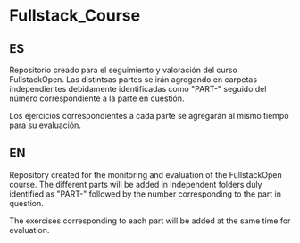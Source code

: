 # Fullstack_Course

## ES

Repositorio creado para el seguimiento y valoración del curso FullstackOpen.
Las distintsas partes se irán agregando en carpetas independientes debidamente identificadas como "PART-" seguido del número correspondiente a la parte en cuestión.

Los ejercicios correspondientes a cada parte se agregarán al mismo tiempo para su evaluación.

## EN

Repository created for the monitoring and evaluation of the FullstackOpen course.
The different parts will be added in independent folders duly identified as "PART-" followed by the number corresponding to the part in question.

The exercises corresponding to each part will be added at the same time for evaluation.
